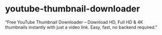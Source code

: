 # youtube-thumbnail-downloader
“Free YouTube Thumbnail Downloader – Download HD, Full HD &amp; 4K thumbnails instantly with just a video link. Easy, fast, no backend required.”
